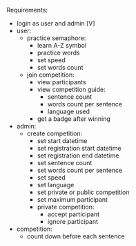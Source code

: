 Requirements:

- login as user and admin [V]
- user:
  - practice semaphore:
    - learn A-Z symbol
    - practice words
    - set speed
    - set words count
  - join competition:
    - view participants
    - view competition guide:
      - sentence count
      - words count per sentence
      - language used
    - get a badge after winning
- admin:
  - create competition:
    - set start datetime
    - set registration start datetime
    - set registration end datetime
    - set sentence count
    - set words count per sentence
    - set speed
    - set language
    - set private or public competition
    - set maximum participant
    - private competition:
      - accept participant
      - ignore participant
- competition:
  - count down before each sentence
